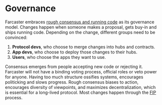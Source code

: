 # Governance

Farcaster embraces [rough consensus and running code](https://en.wikipedia.org/wiki/Rough_consensus) as its governance
model. Changes happen when someone makes a proposal, gets buy-in and ships running code. Depending on the change,
different groups need to be convinced:

1. **Protocol devs**, who choose to merge changes into hubs and contracts.
2. **App devs**, who choose to deploy those changes to their hubs.
3. **Users**, who choose the apps they want to use.

Consensus emerges from people accepting new code or rejecting it. Farcaster will not have a binding voting process,
official roles or veto power for anyone. Having too much structure ossifies systems, encourages politicking and slows
progress. Rough consensus biases to action, encourages diversity of viewpoints, and maximizes decentralization, which is
essential for a long-lived protocol. Most changes happen through the [FIP](./fips.md) process. 

